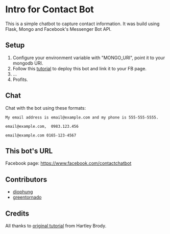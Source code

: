 # Intro for Contact Bot
This is a simple chatbot to capture contact information. It was build using Flask, Mongo and Facebook's Messenger Bot API.


## Setup
1. Configure your environment variable with "MONGO_URI", point it to your mongodb URI.
2. Follow this [tutorial](https://blog.hartleybrody.com/fb-messenger-bot/) to deploy this bot and link it to your FB page.
3. ...
4. Profits.


## Chat
Chat with the bot using these formats:

    My email address is email@example.com and my phone is 555-555-5555.

    email@example.com,  0983.123.456

    email@example.com 0165-123-4567


## This bot's URL
Facebook page: https://www.facebook.com/contactchatbot


## Contributors
- [diophung](https://github.com/diophung)
- [greentornado](https://github.com/greentornado)


## Credits
All thanks to [original tutorial](https://blog.hartleybrody.com/fb-messenger-bot/) from Hartley Brody.
